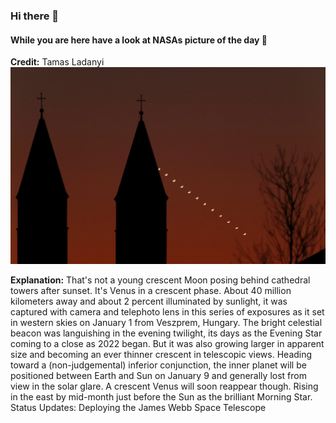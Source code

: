 <!-- You are a curios one 🔍 -->
### Hi there 👋 
#### While you are here have a look at NASAs picture of the day 🔭
**Credit:** Tamas Ladanyi   
![The Last Days of Venus as the Evening Star](img.png)   

**Explanation:** That's not a young crescent Moon posing behind cathedral towers after sunset. It's Venus in a crescent phase. About 40 million kilometers away and about 2 percent illuminated by sunlight, it was captured with camera and telephoto lens in this series of exposures as it set in western skies on January 1 from Veszprem, Hungary. The bright celestial beacon was languishing in the evening twilight, its days as the Evening Star coming to a close as 2022 began. But it was also growing larger in apparent size and becoming an ever thinner crescent in telescopic views. Heading toward a (non-judgemental) inferior conjunction, the inner planet will be positioned between Earth and Sun on January 9 and generally lost from view in the solar glare. A crescent Venus will soon reappear though. Rising in the east by mid-month just before the Sun as the brilliant Morning Star.   Status Updates: Deploying the James Webb Space Telescope